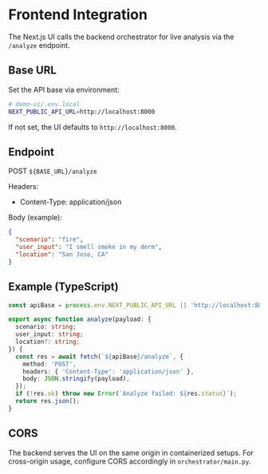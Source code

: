 # Frontend Integration

The Next.js UI calls the backend orchestrator for live analysis via the `/analyze` endpoint.

## Base URL

Set the API base via environment:

```bash
# demo-ui/.env.local
NEXT_PUBLIC_API_URL=http://localhost:8000
```

If not set, the UI defaults to `http://localhost:8000`.

## Endpoint

POST `${BASE_URL}/analyze`

Headers:

- Content-Type: application/json

Body (example):

```json
{
  "scenario": "fire",
  "user_input": "I smell smoke in my dorm",
  "location": "San Jose, CA"
}
```

## Example (TypeScript)

```ts
const apiBase = process.env.NEXT_PUBLIC_API_URL || 'http://localhost:8000';

export async function analyze(payload: {
  scenario: string;
  user_input: string;
  location?: string;
}) {
  const res = await fetch(`${apiBase}/analyze`, {
    method: 'POST',
    headers: { 'Content-Type': 'application/json' },
    body: JSON.stringify(payload),
  });
  if (!res.ok) throw new Error(`Analyze failed: ${res.status}`);
  return res.json();
}
```

## CORS

The backend serves the UI on the same origin in containerized setups. For cross-origin usage, configure CORS accordingly in `orchestrator/main.py`.
